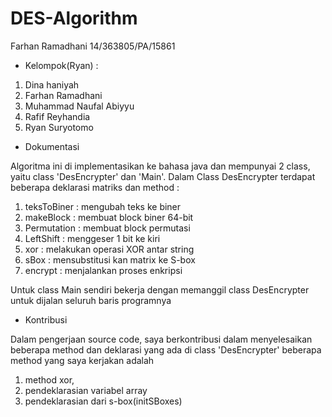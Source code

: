# DES-Algorithm
Farhan Ramadhani
14/363805/PA/15861

- Kelompok(Ryan) :
1. Dina haniyah
2. Farhan Ramadhani
3. Muhammad Naufal Abiyyu
4. Rafif Reyhandia
5. Ryan Suryotomo

- Dokumentasi

Algoritma ini di implementasikan ke bahasa java dan mempunyai 2 class, yaitu class 'DesEncrypter' dan 'Main'. Dalam Class DesEncrypter terdapat beberapa deklarasi matriks dan method :

1. teksToBiner : mengubah teks ke biner
2. makeBlock : membuat block biner 64-bit
3. Permutation : membuat block permutasi 
4. LeftShift : menggeser 1 bit ke kiri
5. xor : melakukan operasi XOR antar string
6. sBox : mensubstitusi kan matrix ke S-box
7. encrypt : menjalankan proses enkripsi                                                                                             

Untuk class Main sendiri bekerja dengan memanggil class DesEncrypter untuk dijalan seluruh baris programnya

- Kontribusi

Dalam pengerjaan source code, saya berkontribusi dalam menyelesaikan beberapa method dan deklarasi yang ada di class 'DesEncrypter'
beberapa method yang saya kerjakan adalah 

1. method xor, 
2. pendeklarasian variabel array
3. pendeklarasian dari s-box(initSBoxes)
